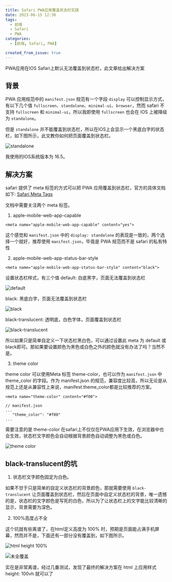 ```yaml
---
title: Safari PWA应用覆盖状态栏实践
date: 2023-06-15 12:30
tags:
  - 前端
  - Safari
  - PWA
categories:
  - [前端, Safari, PWA]

created_from_issue: true
---
```


PWA应用在IOS Safari上默认无法覆盖到状态栏，此文章给出解决方案

<!-- more -->

## 背景

PWA 应用规范中的 `manifest.json` 规范有一个字段 `display` 可以控制显示方式，有以下几个值 `fullscreen`、`standalone`、`minimal-ui`、`browser`，然而 safari 不支持 `fullscreen` 和 `minimal-ui`，所以我即使用 `fullscreen` 也会在 IOS 上被降级为 `standalone`。

但是 `standalone` 并不能覆盖到状态栏，所以在IOS上会显示一个黑底白字的状态栏，如下图所示，此文教你如何把页面覆盖到状态栏。

![standalone](https://github.com/qwertyyb/qwertyyb.github.io/assets/16240729/ee398701-2966-4530-a6ef-4ae0aecffb70)


我使用的IOS系统版本为 16.5。

## 解决方案

safari 提供了 meta 标签的方式可以把 PWA 应用覆盖到状态栏，官方的具体文档如下: [Safari Meta Tags](https://developer.apple.com/library/archive/documentation/AppleApplications/Reference/SafariHTMLRef/Articles/MetaTags.html)

文档中需要关注两个 meta 标签。
1. apple-mobile-web-app-capable

```
<meta name="apple-mobile-web-app-capable" content="yes">
```

这个感觉和 `manifest.json` 中的 `display: standalone` 的表现是一致的，两个选择一个就好，推荐使用 `manifest.json`，毕竟是 PWA 规范而不是 safari 的私有特性

2. apple-mobile-web-app-status-bar-style

```
<meta name="apple-mobile-web-app-status-bar-style" content="black">
```

设置状态栏样式，有三个值
default: 白底黑字，页面无法覆盖到状态栏

![default](https://github.com/qwertyyb/qwertyyb.github.io/assets/16240729/3531bc73-2378-43b1-a388-b6b518c3adca)

black: 黑底白字，页面无法覆盖到状态栏

![black](https://github.com/qwertyyb/qwertyyb.github.io/assets/16240729/26397fd8-dc69-47d4-9f98-4b0c31b8010b)

black-translucent: 透明底，白色字体，页面覆盖到状态栏

![black-translucent](https://github.com/qwertyyb/qwertyyb.github.io/assets/16240729/6267f3d6-903b-4bca-b0fa-a0474a124e19)

所以如果只是简单自定义一下状态栏黑白色，可以通过设置此 meta 为 default 或 black即可。那如果要设置颜色为黑色或白色之外的颜色就没有办法了吗？当然不是。

3. theme color

theme color 可以使用Meta 标签 theme-color，也可以作为 `manifest.json` 中 theme_color 的字段。作为 manifest.json 的规范，兼容度比较高，所以无论是从规范上还是从兼容性上来说，manifest.theme_color都是比较推荐的方案。

```
<meta name="theme-color" content="#f00">
```

```
// manifest.json
...
   "theme_color": "#f00"
...
```

需要注意的是 theme-color 在safari上不仅仅在PWA应用下生效，在浏览器中也会生效，状态栏文字颜色会自动根据背景颜色自动调整为黑色或白色。

![theme color](https://github.com/qwertyyb/qwertyyb.github.io/assets/16240729/2d9132a4-433d-4f96-84b7-651cbfa1b966)

## black-translucent的坑

1. 状态栏文字颜色固定为白色。

如果不甘于只是简单的自定义状态栏的背景颜色，那就需要使用 `black-translucent` 让页面覆盖到状态栏，然后在页面中自定义状态栏的背景，唯一遗憾的是，状态栏的文字颜色是写死的白色，所以为了让状态栏上的文字能比较清晰的显示，背景需要为深色。

2. 100%高度占不全

这个坑就有些离谱了，在html定义高度为 100% 时，预期是页面能占满手机屏幕，然而并不是，下面还有一部分没有覆盖到，如下图所示。

![html height 100%](https://github.com/qwertyyb/qwertyyb.github.io/assets/16240729/dee154fd-adc5-43ce-a9d5-9643d1be2a8a)

![未全覆盖](https://github.com/qwertyyb/qwertyyb.github.io/assets/16240729/376a6cda-12dc-419b-8b93-d806f3eae4a3)

实在是非常离谱，经过几番测试，发现了最终的解决方案在 html 上应用样式 height: 100vh 就可以了





